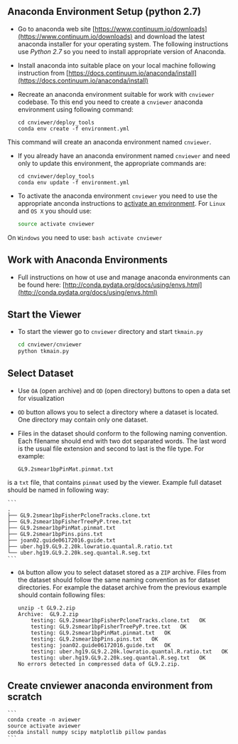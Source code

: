 ## Anaconda Environment Setup (python 2.7)

* Go to anaconda web site 
[https://www.continuum.io/downloads](https://www.continuum.io/downloads)
and download the latest anaconda installer for your operating system. The following
instructions use *Python 2.7* so you need to install appropriate version 
of Anaconda. 

* Install anaconda into suitable place on your local machine following
instruction from 
[https://docs.continuum.io/anaconda/install](https://docs.continuum.io/anaconda/install)

* Recreate an anaconda environment suitable for work with 
`cnviewer` codebase. To this end you need to create a `cnviewer` anaconda 
environment using following command:

    ```
    cd cnviewer/deploy_tools
    conda env create -f environment.yml
    ```
This command will create an anaconda environment named `cnviewer`.

* If you already have an anaconda environment named `cnviewer` and need only to
update this environment, the appropriate commands are:

    ```
    cd cnviewer/deploy_tools
    conda env update -f environment.yml
    ```

* To activate the anaconda environment `cnviewer` you need to use the appropriate
anconda instructions to 
[activate an environment](http://conda.pydata.org/docs/using/envs.html#change-environments-activate-deactivate). 
For `Linux` and `OS X` you should
use:

    ```bash
    source activate cnviewer
    ```
On `Windows` you need to use:
    ```bash
    activate cnviewer
    ```


## Work with Anaconda Environments

* Full instructions on how ot use and manage anaconda environments can be found
here: [http://conda.pydata.org/docs/using/envs.html](http://conda.pydata.org/docs/using/envs.html)


## Start the Viewer

* To start the viewer go to `cnviewer` directory and start `tkmain.py`

    ```bash
    cd cnviewer/cnviewer
    python tkmain.py
    ```

## Select Dataset

* Use `OA` (open archive) and `OD` (open directory) buttons to open a data set 
for visualization

* `OD` button allows you to select a directory where a dataset is located.
One directory may contain only one dataset.

* Files in the dataset should conform to the following naming convention. Each filename
should end with two dot separated words. The last word is the usual file extension
and second to last is the file type. For example:

    ```
    GL9.2smear1bpPinMat.pinmat.txt
    ```
is a `txt` file, that contains `pinmat` used by the viewer. Example full dataset
should be named in following way:

    ```
    .
    ├── GL9.2smear1bpFisherPcloneTracks.clone.txt
    ├── GL9.2smear1bpFisherTreePyP.tree.txt
    ├── GL9.2smear1bpPinMat.pinmat.txt
    ├── GL9.2smear1bpPins.pins.txt
    ├── joan02.guide06172016.guide.txt
    ├── uber.hg19.GL9.2.20k.lowratio.quantal.R.ratio.txt
    └── uber.hg19.GL9.2.20k.seg.quantal.R.seg.txt
    ```

* `OA` button allow you to select dataset stored as a `ZIP` archive. Files from the
dataset should follow the same naming convention as for dataset directories.
For example the dataset archive from the previous example should contain following 
files:

    ```
    unzip -t GL9.2.zip 
    Archive:  GL9.2.zip
        testing: GL9.2smear1bpFisherPcloneTracks.clone.txt   OK
        testing: GL9.2smear1bpFisherTreePyP.tree.txt   OK
        testing: GL9.2smear1bpPinMat.pinmat.txt   OK
        testing: GL9.2smear1bpPins.pins.txt   OK
        testing: joan02.guide06172016.guide.txt   OK
        testing: uber.hg19.GL9.2.20k.lowratio.quantal.R.ratio.txt   OK
        testing: uber.hg19.GL9.2.20k.seg.quantal.R.seg.txt   OK
    No errors detected in compressed data of GL9.2.zip.
    ```
    
## Create cnviewer anaconda environment from scratch

	```
	conda create -n aviewer
	source activate aviewer
	conda install numpy scipy matplotlib pillow pandas
	```
